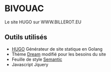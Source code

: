 # BIVOUAC 

Le site HUGO sur WWW.BILLEROT.EU

## Outils utilisés
- [HUGO](https://gohugo.io/) Générateur de site statique en Golang
- Thème [Dream](https://themes.gohugo.io/hugo-theme-dream/) modifié pour les besoins du site
- Feuille de style [Semantic](https://semantic-ui.com/)
- Javascript Jquery 

